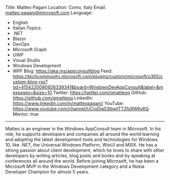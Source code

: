 Title: Matteo Pagani
Location: Como, Italy
Email: matteo.pagani@microsoft.com
Language:
  - English
  - Italian
Topics:
  - .NET
  - Blazor
  - DevOps
  - Microsoft Graph
  - UWP
  - Visual Studio
  - Windows Development
  - WPF
Blog: https://aka.ms/appconsultblog
Feed: https://techcommunity.microsoft.com/plugins/custom/microsoft/o365/custom-blog-rss?tid=4154220080926339341&board=WindowsDevAppConsult&label=&messages=&size=10
Twitter: https://twitter.com/qmatteoq
GitHub: https://github.com/qmatteoq
LinkedIn: https://www.linkedin.com/in/matteopagani/
YouTube: https://www.youtube.com/channel/UCjoDja03ibwtTT2fs9W6v6Q
Mentor: true
---
Matteo is an engineer in the Windows AppConsult team in Microsoft. In his role, he supports developers and companies all around the world learning and adopting the latest development tools and technologies for Windows 10, like .NET, the Universal Windows Platform, WinUI and MSIX. He has a strong passion about client development, which he loves to share with other developers by writing articles, blog posts and books and by speaking at conferences all around the world. Before joining Microsoft, he has been a Microsoft MVP in the Windows Development category and a Nokia Developer Champion for almost 5 years.
